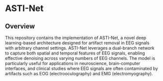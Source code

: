 # ASTI-Net
## Overview
This repository contains the implementation of ASTI-Net, a novel deep learning-based architecture designed for artifact removal in EEG signals with arbitrary channel settings. ASTI-Net leverages a dual-branch network to capture both spatial and temporal features of EEG signals, enabling effective denoising across varying numbers of EEG channels. The model is particularly useful for applications in neuroscience, brain-computer interfaces, and clinical studies where EEG signals are often contaminated by artifacts such as EOG (electrooculography) and EMG (electromyography).
